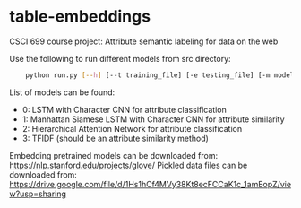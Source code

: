 # table-embeddings
CSCI 699 course project: Attribute semantic labeling for data on the web

Use the following to run different models from src directory:
```bash
    python run.py [--h] [--t training_file] [-e testing_file] [-m model]
```

List of models can be found:
   * 0: LSTM with Character CNN for attribute classification
   * 1: Manhattan Siamese LSTM with Character CNN for attribute similarity
   * 2: Hierarchical Attention Network for attribute classification
   * 3: TFIDF (should be an attribute similarity method)
   
Embedding pretrained models can be downloaded from: https://nlp.stanford.edu/projects/glove/
Pickled data files can be downloaded from: https://drive.google.com/file/d/1Hs1hCf4MVy38Kt8ecFCCaK1c_1amEopZ/view?usp=sharing

